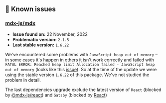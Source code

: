 ## 🐛 Known issues

### [mdx-js/mdx](https://github.com/mdx-js/mdx/)

- **Issue found on:** 22 November, 2022
- **Problematic version:** `2.1.5`
- **Last stable version:** `1.6.22`

We've encountered some problems with `JavaScript heap out of memory` – in some cases it's happen in others it isn't work correctly and failed with `FATAL ERROR: Reached heap limit Allocation failed - JavaScript heap out of memory` (looks like this [issue](https://github.com/mdx-js/mdx/discussions/2071)). So at the time of the update we were using the stable version `1.6.22` of this package. We've not studied the problem in detail.

The last dependencies upgrade exclude the latest version of `React` (blocked by [@mdx-js/react](https://github.com/mdx-js/mdx/blob/c91b00c673bcf3e7c28b861fd692b69016026c45/packages/react/package.json#L35)) and `Gatsby` (blocked by [React](https://github.com/gatsbyjs/gatsby/blob/a259ff8e9c08b169cc767ea4f450ce3e509877bc/packages/gatsby/package.json#L250))